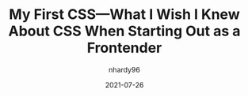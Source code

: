 ---
author: nhardy96
date: 2021-07-26
layout: post.njk
publisher: kablamoau
tags:
  - css
  - layout
target_url: https://engineering.kablamo.com.au/posts/2021/my-first-css
title: My First CSS—What I Wish I Knew About CSS When Starting Out as a Frontender
---